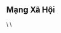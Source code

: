 Mạng Xã Hội
---
[<i class="icon icon-social-discord-com"></i>](https://discord.io/eosdac)
[<i class="icon icon-social-github-com"></i>](https://github.com/eosdac)
[<i class="icon icon-social-steemit-com"></i>](https://steemit.com/@eosdac)
[<i class="icon icon-social-twitter-com"></i>](https://twitter.com/eosdac)
[<i class="icon icon-social-instagram-com"></i>](https://www.instagram.com/eosdac)
\\
[<i class="icon icon-social-facebook-com"></i>](https://facebook.com/eosdac)
[<i class="icon icon-social-reddit-com"></i>](https://www.reddit.com/r/eosdac)
[<i class="icon icon-social-vk-com"></i>](https://vk.com/eosdac)
[<i class="icon icon-social-linkedin-com"></i>](https://www.linkedin.com/company/eosdac/)
[<i class="icon icon-social-youtube-com"></i>](https://www.youtube.com/eosdac)
\\
[<i class="icon icon-social-murmur"></i>](https://murmurdapp.com/userpost/eosdacmurmur)
[<i class="icon icon-social-telegram"></i>](https://t.me/eosdacio)
